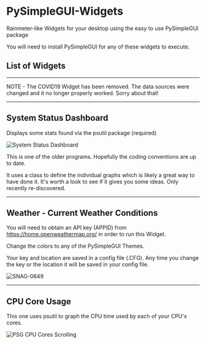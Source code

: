 # PySimpleGUI-Widgets
Rainmeter-like Widgets for your desktop using the easy to use PySimpleGUI package

You will need to install PySimpleGUI for any of these widgets to execute.

## List of Widgets

--------

NOTE - The COVID19 Widget has been removed.  The data sources were changed and it no longer properly worked. Sorry about that!

--------------------

## System Status Dashboard

Displays some stats found via the psutil package (required)

![System Status Dashboard](https://user-images.githubusercontent.com/46163555/83331138-38b37080-a262-11ea-83a6-3864f7b8291e.gif)

This is one of the older programs.  Hopefully the coding conventions are up to date.

It uses a class to define the individual graphs which is likely a great way to have done it.  It's worth a look to see if it gives you some ideas.  Only recently re-discovered.

---------------------


## Weather - Current Weather Conditions

You will need to obtain an API key (APPID) from https://home.openweathermap.org/ in order to run this Widget.

Change the colors to any of the PySimpleGUI Themes.

Your key and location are saved in a config file (.CFG).  Any time you change the key or the location it will be saved in your config file.

![SNAG-0649](https://user-images.githubusercontent.com/46163555/76476971-3ddaef00-63da-11ea-8e7e-3aafb1485185.jpg)


-------------------------

## CPU Core Usage

This one uses psutil to graph the CPU time used by each of your CPU's cores.

![PSG CPU Cores Scrolling](https://user-images.githubusercontent.com/46163555/72114378-52830400-3311-11ea-8584-32bde5c265db.gif)

